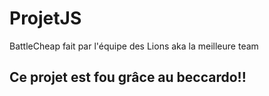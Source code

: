 # ProjetJS
BattleCheap fait par l'équipe des Lions aka la meilleure team

## Ce projet est fou grâce au beccardo!!
